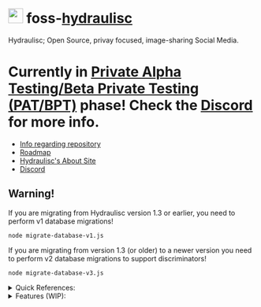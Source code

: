 # <img src="https://avatars.githubusercontent.com/u/144374735" style="height: 30px;"> foss-[hydraulisc](https://hydraulisc.net)
Hydraulisc; Open Source, privay focused, image-sharing Social Media.

# Currently in [Private Alpha Testing/Beta Private Testing (PAT/BPT)](https://pbt.hydraulisc.net) phase! Check the [Discord](https://discord.gg/Syn5GVDemH) for more info.

- [Info regarding repository](https://blog.hydraulisc.xyz/?entry=E0Mczt2lGeyib93YSqhB)
- [Roadmap](https://blog.hydraulisc.xyz/?entry=haulisc-roadmap)
- [Hydraulisc's About Site](https://about.hydraulisc.net)
- [Discord](https://discord.gg/Syn5GVDemH)

## Warning!
If you are migrating from Hydraulisc version 1.3 or earlier, you need to perform v1 database migrations!

`node migrate-database-v1.js`

If you are migrating from version 1.3 (or older) to a newer version you need to perform v2 database migrations to support discriminators!

`node migrate-database-v3.js`

<details>
<summary>Quick References:</summary>
<ul>
    <li><b>CSS</b>: snake_case</li>
    <li><b>JS</b> and <b>file names</b>: camelCase</li>
</ul>
</details>

<details>
<summary>Features (WIP):</summary>
<ul>
    <li>Privacy Focused</li>
    <li>Username-only accounts for anonimity</li>
    <li>Private, Invite-Only or Public modes</li>
    <li>Direct Invite links</li>
    <li>Uploaded files mimetype checks</li>
    <li>XSS Upload Preventions (sanitize text before upload)</li>
    <li>XSS Rendering Preventions (sanitize and render)</li>
</ul>
</details>